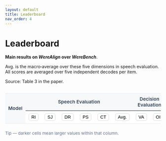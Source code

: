 ```yaml
---
layout: default
title: Leaderboard
nav_order: 4
---
```


# Leaderboard

**Main results on _WereAlign_ over _WereBench_**.

Avg. is the macro‑average over these five dimensions in speech evaluation. All scores are averaged over five independent decodes per item.

Source: Table 3 in the paper.

<style>
  .lb-wrap { margin-top: 0.75rem; }
  .lb-table { width: 100%; border-collapse: separate; border-spacing: 0; font-size: 0.95rem; }
  .lb-table thead th, .lb-table tbody td { border-bottom: 1px solid #e5e7eb; padding: 8px 10px; text-align: center; }
  .lb-table thead th.model, .lb-table tbody td.model { text-align: left; white-space: nowrap; }
  .lb-table thead tr.group-row th { 
    font-weight: 600; color: #334155; background: #f6f8fa; 
    border-top: 1px solid #e5e7eb; border-bottom: 1px solid #e5e7eb;
  }
  .lb-table thead tr.header-row th { background: #ffffff; }
  .lb-table .sort-btn {
    border: 1px solid #d1d5db; background: #fff; border-radius: 6px; padding: 4px 8px; 
    line-height: 1; cursor: pointer; font-size: 0.9rem;
  }
  .lb-table .sort-btn:hover { background: #f8fafc; }
  .lb-table .sort-btn.active { border-color: #6366f1; box-shadow: 0 0 0 2px rgba(99,102,241,0.15) inset; }
  .lb-legend { font-size: 0.9rem; color: #64748b; margin: 6px 0 14px; }
  .lb-scroll { overflow-x: auto; }
  .lb-note { font-size: 0.85rem; color: #64748b; margin-top: 8px; }
</style>

<div class="lb-wrap">
  <div class="lb-scroll">
    <table id="leaderboard-table" class="lb-table">
      <thead>
        <!-- Group header row (labels only; no buttons) -->
        <tr class="group-row">
          <th class="model" rowspan="2">Model</th>
          <th colspan="6">Speech Evaluation</th>
          <th colspan="2">Decision Evaluation</th>
        </tr>
        <!-- Actual metric header row (with sort buttons) -->
        <tr class="header-row" id="metric-header-row">
          <th><button class="sort-btn" data-key="RI">RI</button></th>
          <th><button class="sort-btn" data-key="SJ">SJ</button></th>
          <th><button class="sort-btn" data-key="DR">DR</button></th>
          <th><button class="sort-btn" data-key="PS">PS</button></th>
          <th><button class="sort-btn" data-key="CT">CT</button></th>
          <th><button class="sort-btn" data-key="Avg">Avg.</button></th>
          <th><button class="sort-btn" data-key="VA">VA</button></th>
          <th><button class="sort-btn" data-key="OI">OI</button></th>
        </tr>
      </thead>
      <tbody id="leaderboard-body">
        <!-- rows injected by JS -->
      </tbody>
    </table>
  </div>
  <div class="lb-note">Tip — darker cells mean larger values within that column.</div>
</div>

<script>
/**
 * You can replace DATA with your own numbers.
 * If you already expose window.LEADERBOARD_DATA elsewhere, it will be used instead.
 * Property keys must match the data-key of the header buttons: RI,SJ,DR,PS,CT,Avg,VA,OI
 */
const FALLBACK_DATA = [
  { Model: "GPT-5-nano",        RI:0.282, SJ:0.384, DR:0.233, PS:0.346, CT:0.339, Avg:0.317, VA:0.364, OI:0.496 },
  { Model: "GPT-oss-20B",       RI:0.319, SJ:0.432, DR:0.331, PS:0.346, CT:0.364, Avg:0.358, VA:0.255, OI:0.264 },
  { Model: "Gemma-3-27B-IT",    RI:0.347, SJ:0.437, DR:0.289, PS:0.443, CT:0.293, Avg:0.362, VA:0.509, OI:0.435 },
  { Model: "Qwen3-30B-A3B",     RI:0.397, SJ:0.574, DR:0.375, PS:0.454, CT:0.416, Avg:0.443, VA:0.388, OI:0.349 },
  { Model: "Qwen3-32B",         RI:0.367, SJ:0.562, DR:0.425, PS:0.536, CT:0.445, Avg:0.467, VA:0.576, OI:0.432 },
  { Model: "Llama-4-Scout",     RI:0.413, SJ:0.586, DR:0.419, PS:0.618, CT:0.336, Avg:0.474, VA:0.503, OI:0.512 },
  { Model: "QwQ-32B",           RI:0.430, SJ:0.575, DR:0.463, PS:0.502, CT:0.470, Avg:0.488, VA:0.600, OI:0.472 },
  { Model: "GPT-5-mini",        RI:0.415, SJ:0.529, DR:0.431, PS:0.601, CT:0.464, Avg:0.488, VA:0.552, OI:0.575 },
  { Model: "DeepSeek-V3.1",     RI:0.442, SJ:0.674, DR:0.456, PS:0.740, CT:0.462, Avg:0.555, VA:0.685, OI:0.586 },
  { Model: "Gemini-2.5-Flash",  RI:0.517, SJ:0.614, DR:0.562, PS:0.753, CT:0.436, Avg:0.576, VA:0.485, OI:0.507 },
  { Model: "DeepSeek-V3.2-Exp", RI:0.481, SJ:0.692, DR:0.502, PS:0.785, CT:0.521, Avg:0.602, VA:0.782, OI:0.580 },
  { Model: "GLM-4.5",           RI:0.512, SJ:0.690, DR:0.584, PS:0.699, CT:0.533, Avg:0.603, VA:0.539, OI:0.537 },
  { Model: "GPT-5",             RI:0.516, SJ:0.657, DR:0.525, PS:0.795, CT:0.521, Avg:0.603, VA:0.618, OI:0.616 },
  { Model: "Deepseek-R1",       RI:0.516, SJ:0.676, DR:0.539, PS:0.778, CT:0.561, Avg:0.614, VA:0.642, OI:0.434 },
  { Model: "Gemini-2.5-pro",    RI:0.620, SJ:0.769, DR:0.695, PS:0.877, CT:0.637, Avg:0.720, VA:0.733, OI:0.561 }
];
const DATA = (typeof window !== "undefined" && window.LEADERBOARD_DATA) || FALLBACK_DATA;

const COLS = ["RI","SJ","DR","PS","CT","Avg","VA","OI"];
const TBODY = document.getElementById("leaderboard-body");
const headerRow = document.getElementById("metric-header-row");
const buttons = Array.from(headerRow.querySelectorAll(".sort-btn"));
let activeSort = { key: null, dir: "desc" }; // dir ∈ {"desc","asc"}

/* ---------- render ---------- */
function renderRows(rows) {
  TBODY.innerHTML = "";
  rows.forEach(r => {
    const tr = document.createElement("tr");

    const tdModel = document.createElement("td");
    tdModel.className = "model";
    tdModel.textContent = r.Model;
    tr.appendChild(tdModel);

    COLS.forEach(k => {
      const td = document.createElement("td");
      const val = typeof r[k] === "number" ? r[k] : parseFloat(r[k]);
      td.textContent = (val || val === 0) ? val.toFixed(3) : "";
      td.dataset.value = isFinite(val) ? val : "";
      tr.appendChild(td);
    });

    TBODY.appendChild(tr);
  });

  // apply per-column shading after rows are in DOM
  shadeByColumn();
}

function shadeByColumn() {
  // For each metric column independently:
  COLS.forEach((k, idx) => {
    // idx starts from 0 but table has "Model" first column → offset by +1
    const colIndex = idx + 1;
    const cells = Array.from(TBODY.querySelectorAll(`tr td:nth-child(${colIndex+1})`));
    const values = cells.map(td => parseFloat(td.dataset.value)).filter(v => isFinite(v));
    if (!values.length) return;

    const min = Math.min(...values);
    const max = Math.max(...values);
    const span = Math.max(max - min, 1e-9);

    cells.forEach(td => {
      const v = parseFloat(td.dataset.value);
      if (!isFinite(v)) { td.style.background = ""; return; }
      // normalize [0,1], larger=better → darker
      const t = (v - min) / span;
      const alpha = 0.1 + 0.35 * t; // 0.10~0.45
      // blue-ish
      td.style.backgroundColor = `rgba(59,130,246,${alpha})`;  // Tailwind blue-500 tone
      td.style.color = t > 0.75 ? "#fff" : "#111827";          // white text on darker tone
    });
  });
}

/* ---------- sort ---------- */
function sortRows(key, dir) {
  const sorted = [...DATA].sort((a, b) => {
    const va = +a[key], vb = +b[key];
    if (dir === "desc") return vb - va;
    return va - vb;
  });
  renderRows(sorted);
}

function setActiveButton(key, dir) {
  buttons.forEach(btn => btn.classList.remove("active"));
  const btn = buttons.find(b => b.dataset.key === key);
  if (btn) {
    btn.classList.add("active");
    // Add arrow indicator
    const base = btn.textContent.replace(/[▲▼]\s*$/,"");
    btn.textContent = base + (dir === "desc" ? " ▼" : " ▲");
  }
  // Reset others' arrows
  buttons.forEach(b => {
    if (b.dataset.key !== key) b.textContent = b.textContent.replace(/[▲▼]\s*$/,"");
  });
}

// attach click handlers: 1st=desc, 2nd=asc, 3rd=desc...
buttons.forEach(btn => {
  btn.addEventListener("click", () => {
    const key = btn.dataset.key;
    // cycle: null/other → desc → asc → desc ...
    if (activeSort.key !== key) {
      activeSort = { key, dir: "desc" };
    } else {
      activeSort.dir = activeSort.dir === "desc" ? "asc" : "desc";
    }
    setActiveButton(activeSort.key, activeSort.dir);
    sortRows(activeSort.key, activeSort.dir);
  });
});

// initial render (no sort applied until user clicks)
renderRows(DATA);
</script>
